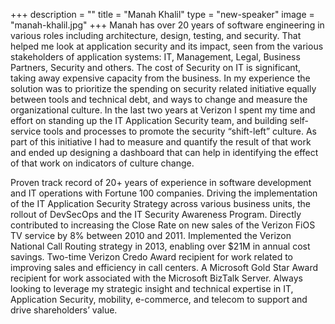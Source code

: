 +++
description = ""
title = "Manah Khalil"
type = "new-speaker"
image = "manah-khalil.jpg"
+++
Manah has over 20 years of software engineering in various roles including architecture, design, testing, and security. That helped me look at application security and its impact, seen from the various stakeholders of application systems: IT, Management, Legal, Business Partners, Security and others. The cost of Security on IT is significant, taking away expensive capacity from the business. In my experience the solution was to prioritize the spending on security related initiative equally between tools and technical debt, and ways to change and measure the organizational culture. In the last two years at Verizon I spent my time and effort on standing up the IT Application Security team, and building self-service tools and processes to promote the security “shift-left” culture. As part of this initiative I had to measure and quantify the result of that work and ended up designing a dashboard that can help in identifying the effect of that work on indicators of culture change.

Proven track record of 20+ years of experience in software development and IT operations with Fortune 100 companies. Driving the implementation of the IT Application Security Strategy across various business units, the rollout of DevSecOps and the IT Security Awareness Program. Directly contributed to increasing the Close Rate on new sales of the Verizon FiOS TV service by 8% between 2010 and 2011. Implemented the Verizon National Call Routing strategy in 2013, enabling over $21M in annual cost savings. Two-time Verizon Credo Award recipient for work related to improving sales and efficiency in call centers. A Microsoft Gold Star Award recipient for work associated with the Microsoft BizTalk Server. Always looking to leverage my strategic insight and technical expertise in IT, Application Security, mobility, e-commerce, and telecom to support and drive shareholders’ value.